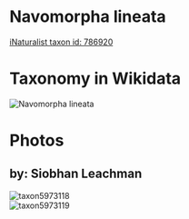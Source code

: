 
Navomorpha lineata
==================
  
[iNaturalist taxon id: 786920](https://www.inaturalist.org/taxa/786920)
# Taxonomy in Wikidata
  
![Navomorpha lineata](../wikidata_schemas/Navomorpha_lineata.gv.png)
# Photos

## by: Siobhan Leachman
  
![taxon5973118](https://inaturalist-open-data.s3.amazonaws.com/photos/6293030/medium.jpg)  
![taxon5973119](https://inaturalist-open-data.s3.amazonaws.com/photos/6293035/medium.jpg)